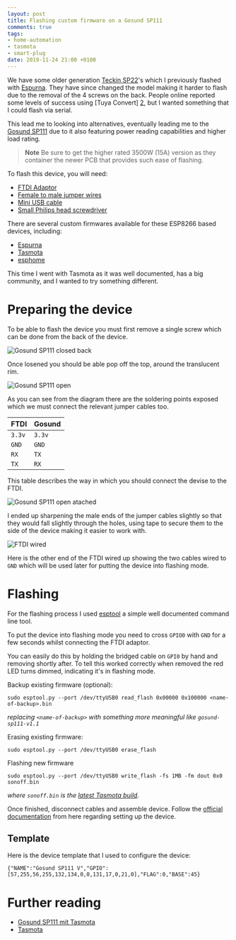 ```yaml
---
layout: post
title: Flashing custom firmware on a Gosund SP111
comments: true
tags:
- home-automation
- tasmota
- smart-plug
date: 2019-11-24 21:00 +0100
---
```


We have some older generation [Teckin SP22][4]'s which I previously flashed with [Espurna][1]. They have since changed the model
making it harder to flash due to the removal of the 4 screws on the back. People online reported some levels of success using [Tuya Convert]
[2], but I wanted something that I could flash via serial.

This lead me to looking into alternatives, eventually leading me to the [Gosund SP111][3] due to it also featuring power reading capabilities and higher load rating.

> **Note** Be sure to get the higher rated 3500W (15A) version as they container the newer PCB that provides such ease of flashing.

To flash this device, you will need:

- [FTDI Adaptor](https://affiliate.malachisoord.com/t/20cb7a7d-1157-4823-b181-9ecedf82ef21)
- [Female to male jumper wires](https://affiliate.malachisoord.com/t/b3af143d-1206-460a-98e9-d309ef8b846a)
- [Mini USB cable](https://affiliate.malachisoord.com/t/bb7ee6e6-6dc5-4dcf-91c0-cc1b755b4a03)
- [Small Philips head screwdriver](https://affiliate.malachisoord.com/t/8bf9d6f3-d5e7-4aef-b09a-7b6e1d36f98c)

There are several custom firmwares available for these ESP8266 based devices, including:

- [Espurna][1]
- [Tasmota][5]
- [esphome][6]

This time I went with Tasmota as it was well documented, has a big community, and I wanted to try something different.

# Preparing the device

To be able to flash the device you must first remove a single screw which can be done from the back of the device.

![Gosund SP111 closed back](/assets/img/posts/gosund-sp111-closed-back.jpg)

Once losened you should be able pop off the top, around the translucent rim.

![Gosund SP111 open](/assets/img/posts/gosund-sp111-open.jpg)

As you can see from the diagram there are the soldering points exposed which we must connect the relevant jumper cables too.


| FTDI   | Gosund |
|--------|--------|
| `3.3v` | `3.3v` |
| `GND`  | `GND`  |
| `RX`   | `TX`   |
| `TX`   | `RX`   |

This table describes the way in which you should connect the devise to the FTDI.


![Gosund SP111 open atached](/assets/img/posts/gosund-sp111-open-attached.jpg)

I ended up sharpening the male ends of the jumper cables slightly so that they would fall slightly through the holes, using tape to secure them to the side of the device making it easier to work with.

![FTDI wired](/assets/img/posts/ftdi-wired.jpg)

Here is the other end of the FTDI wired up showing the two cables wired to `GND` which will be used later for putting the device into flashing mode.

# Flashing

For the flashing process I used [esptool][7] a simple well documented command line tool.

To put the device into flashing mode you need to cross `GPIO0` with `GND` for a few seconds whilst connecting the FTDI adaptor.

You can easily do this by holding the bridged cable on `GPI0` by hand and removing shortly after. To tell this worked correctly when removed  the red LED turns dimmed, indicating it's in flashing mode.


Backup existing firmware (optional):
```
sudo esptool.py --port /dev/ttyUSB0 read_flash 0x00000 0x100000 <name-of-backup>.bin
```
_replacing `<name-of-backup>` with something more meaningful like `gosund-sp111-v1.1`_


Erasing existing firmware:
```
sudo esptool.py --port /dev/ttyUSB0 erase_flash
```

Flashing new firmware
```
sudo esptool.py --port /dev/ttyUSB0 write_flash -fs 1MB -fm dout 0x0 sonoff.bin
```

_where `sonoff.bin` is the [latest Tasmota build][9]._


Once finished, disconnect cables and assemble device. Follow the [official documentation][8] from here regarding setting up the device.

## Template

Here is the device template that I used to configure the device:

```
{"NAME":"Gosund SP111 V","GPIO":[57,255,56,255,132,134,0,0,131,17,0,21,0],"FLAG":0,"BASE":45}
```

# Further reading

- [Gosund SP111 mit Tasmota][0]
- [Tasmota][5]

[0]: https://www.bastelbunker.de/gosund-sp111-mit-tasmota/
[1]: https://github.com/xoseperez/espurna
[2]: https://github.com/ct-Open-Source/tuya-convert
[3]: https://affiliate.malachisoord.com/t/940fc6b7-d20a-46d7-b6bb-2f6bdcaaed7b
[4]: https://affiliate.malachisoord.com/t/cb945e08-9e4f-40d2-8870-23ff9012cad0 
[5]: https://github.com/arendst/Tasmota/
[6]: https://esphome.io/
[7]: https://github.com/espressif/esptool
[8]: https://github.com/arendst/Tasmota/wiki/Initial-Configuration
[9]: https://github.com/arendst/Tasmota/releases
